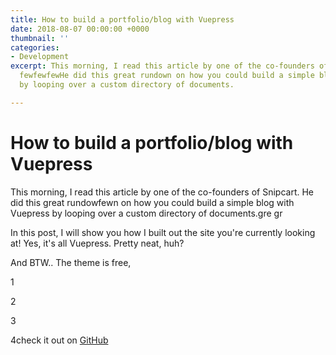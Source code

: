 ```yaml
---
title: How to build a portfolio/blog with Vuepress
date: 2018-08-07 00:00:00 +0000
thumbnail: ''
categories:
- Development
excerpt: This morning, I read this article by one of the co-founders of Snipcart.
  fewfewfewHe did this great rundown on how you could build a simple blog with Vuepress
  by looping over a custom directory of documents.

---
```

# How to build a portfolio/blog with Vuepress

This morning, I read this article by one of the co-founders of Snipcart. He did this great rundowfewn on how you could build a simple blog with Vuepress by looping over a custom directory of documents.gre
gr

In this post, I will show you how I built out the site you're currently looking at! Yes, it's all Vuepress. Pretty neat, huh?

And BTW.. The theme is free, 

1

2

3

4check it out on [GitHub](https://github.com)